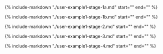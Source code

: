 <!--user-example1-post-espw-start-->
{%
   include-markdown "./user-example1-stage-1a.md"
   start="<!--user-example1-stage-1a-start-->"
   end="<!--user-example1-stage-1a-end-->"
%}

{%
   include-markdown "./user-example1-stage-1b.md"
   start="<!--user-example1-stage-1b-start-->"
   end="<!--user-example1-stage-1b-end-->"
%}

{%
   include-markdown "./user-example1-stage-2.md"
   start="<!--user-example1-stage-2-start-->"
   end="<!--user-example1-stage-2-end-->"
%}

{%
   include-markdown "./user-example1-stage-3.md"
   start="<!--user-example1-stage-3-start-->"
   end="<!--user-example1-stage-3-end-->"
%}

{%
   include-markdown "./user-example1-stage-4.md"
   start="<!--user-example1-stage-4-start-->"
   end="<!--user-example1-stage-4-end-->"
%}
<!--user-example1-post-espw-stop-->